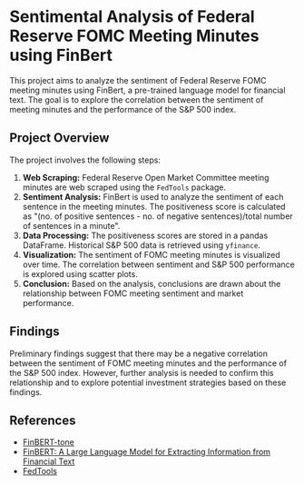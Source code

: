 # Sentimental Analysis of Federal Reserve FOMC Meeting Minutes using FinBert

This project aims to analyze the sentiment of Federal Reserve FOMC meeting minutes using FinBert, a pre-trained language model for financial text. The goal is to explore the correlation between the sentiment of meeting minutes and the performance of the S&P 500 index.

## Project Overview

The project involves the following steps:

1. **Web Scraping:** Federal Reserve Open Market Committee meeting minutes are web scraped using the `FedTools` package.
2. **Sentiment Analysis:** FinBert is used to analyze the sentiment of each sentence in the meeting minutes. The positiveness score is calculated as "(no. of positive sentences - no. of negative sentences)/total number of sentences in a minute".
3. **Data Processing:** The positiveness scores are stored in a pandas DataFrame. Historical S&P 500 data is retrieved using `yfinance`.
4. **Visualization:** The sentiment of FOMC meeting minutes is visualized over time. The correlation between sentiment and S&P 500 performance is explored using scatter plots.
5. **Conclusion:** Based on the analysis, conclusions are drawn about the relationship between FOMC meeting sentiment and market performance.

## Findings

Preliminary findings suggest that there may be a negative correlation between the sentiment of FOMC meeting minutes and the performance of the S&P 500 index. However, further analysis is needed to confirm this relationship and to explore potential investment strategies based on these findings.

## References

* [FinBERT-tone](https://huggingface.co/yiyanghkust/finbert-tone)
* [FinBERT: A Large Language Model for Extracting Information from Financial Text](https://papers.ssrn.com/sol3/papers.cfm?abstract_id=3910214)
* [FedTools](https://pypi.org/project/Fedtools/)
